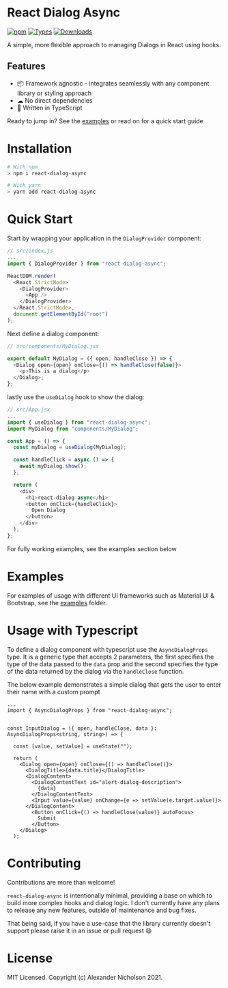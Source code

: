 # React Dialog Async

[![npm](https://img.shields.io/npm/v/react-dialog-async)](https://www.npmjs.com/package/react-dialog-async)
[![Types](https://img.shields.io/npm/types/react-dialog-async.svg)](https://www.npmjs.com/package/react-dialog-async)
[![Downloads](https://img.shields.io/npm/dt/react-dialog-async.svg)](https://www.npmjs.com/package/react-dialog-async)

A simple, more flexible approach to managing Dialogs in React using hooks.

## Features

- 📦 Framework agnostic - integrates seamlessly with any component library or styling approach
- ☁ No direct dependencies
- 📜 Written in TypeScript

Ready to jump in? See the [examples](https://github.com/alexn400/react-dialog-async/tree/main/examples) or read on for a quick start guide 

# Installation

```sh
# With npm
> npm i react-dialog-async

# With yarn
> yarn add react-dialog-async
```

# Quick Start
Start by wrapping your application in the `DialogProvider` component:

```js
// src/index.js
...
import { DialogProvider } from "react-dialog-async";

ReactDOM.render(
  <React.StrictMode>
    <DialogProvider>
      <App />
    </DialogProvider>
  </React.StrictMode>,
  document.getElementById("root")
);
```

Next define a dialog component:

```js
// src/components/MyDialog.jsx

export default MyDialog = ({ open, handleClose }) => {
  <Dialog open={open} onClose={() => handleClose(false)}>
    <p>This is a dialog</p>
  </Dialog>;
};
```

lastly use the `useDialog` hook to show the dialog:
```js
// src/App.jsx
...
import { useDialog } from "react-dialog-async";
import MyDialog from "components/MyDialog";

const App = () => {
  const myDialog = useDialog(MyDialog);

  const handleClick = async () => {
    await myDialog.show();
  };

  return (
    <div>
      <h1>react-dialog-async</h1>
      <button onClick={handleClick}>
        Open Dialog
      </button>
    </div>
  );
};
```
For fully working examples, see the examples section below 
# Examples

For examples of usage with different UI frameworks such as Material UI & Bootstrap, see the [examples](https://github.com/alexn400/react-dialog-async/tree/main/examples) folder.

# Usage with Typescript
To define a dialog component with typescript use the `AsyncDialogProps` type. It is a generic type that accepts 2 parameters, the first specifies the type of the data passed to the `data` prop and the second specifies the type of the data returned by the dialog via the `handleClose` function.

The below example demonstrates a simple dialog that gets the user to enter their name with a custom prompt

```tsx
...
import { AsyncDialogProps } from "react-dialog-async";


const InputDialog = ({ open, handleClose, data }: AsyncDialogProps<string, string>) => {

  const [value, setValue] = useState("");

  return (
    <Dialog open={open} onClose={() => handleClose()}>
      <DialogTitle>{data.title}</DialogTitle>
      <DialogContent>
        <DialogContentText id="alert-dialog-description">
          {data}
        </DialogContentText>
        <Input value={value} onChange={e => setValue(e.target.value)}>
      </DialogContent>
        <Button onClick={() => handleClose(value)} autoFocus>
          Submit
        </Button>
    </Dialog>
  );
  ```
# Contributing

Contributions are more than welcome!

`react-dialog-async` is intentionally minimal, providing a base on which to build more complex hooks and dialog logic. I don't currently have any plans to release any new features, outside of maintenance and bug fixes.

That being said, if you have a use-case that the library currently doesn't support please raise it in an issue or pull request 😄
# License

MIT Licensed. Copyright (c) Alexander Nicholson 2021.
